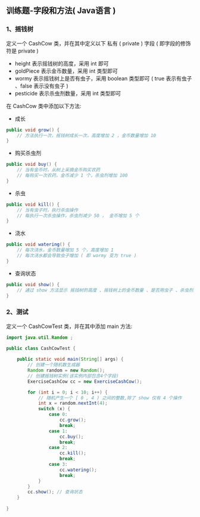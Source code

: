 ## 训练题-字段和方法( Java语言 )


### 1、摇钱树

定义一个 CashCow 类，并在其中定义以下 私有 ( private ) 字段 ( 即字段的修饰符是
private )

- height 表示摇钱树的高度，采用 int 即可
- goldPiece 表示金币数量，采用 int 类型即可
- wormy 表示摇钱树上是否有虫子，采用 boolean 类型即可 ( true 表示有虫子
  、false 表示没有虫子 )
- pesticide 表示杀虫剂数量，采用 int 类型即可


在 CashCow 类中添加以下方法:

- 成长

```java
public void grow() {
    // 方法执行一次，摇钱树成长一次，高度增加 2 ，金币数量增加 10
}
```


- 购买杀虫剂

```java
public void buy() {
    // 当有金币时，从树上采摘金币购买农药
    // 每购买一次农药，金币减少 1 个，杀虫剂增加 100
}
```


- 杀虫

```java
public void kill() {
    // 当有虫子时，执行杀虫操作
    // 每执行一次杀虫操作，杀虫剂减少 50 ， 金币增加 5 个
}
```


- 浇水

```java
public void watering() {
    // 每次浇水，金币数量增加 5 个，高度增加 1
    // 每次浇水都会导致虫子增加 ( 即 wormy 变为 true )
}
```


- 查询状态

```java
public void show() {
    // 通过 show 方法显示 摇钱树的高度 、摇钱树上的金币数量 、是否用虫子 、杀虫剂数量
}
```


### 2、测试

定义一个 CashCowTest 类，并在其中添加 main 方法:

```java
import java.util.Random ;

public class CashCowTest {
    
    public static void main(String[] args) {
        // 创建一个随机数生成器
        Random random = new Random();
        // 创建摇钱树实例(该实例内部包含4个字段)
        ExerciseCashCow cc = new ExerciseCashCow();

        for (int i = 0; i < 10; i++) {
            // 随机产生一个 [ 0 , 4 ) 之间的整数,除了 show 仅有 4 个操作
            int x = random.nextInt(4);
            switch (x) {
                case 0:
                    cc.grow();
                    break;
                case 1:
                    cc.buy();
                    break;
                case 2:
                    cc.kill();
                    break;
                case 3:
                    cc.watering();
                    break;
            }
        }
        cc.show(); // 查询状态
    }
    
}
```



